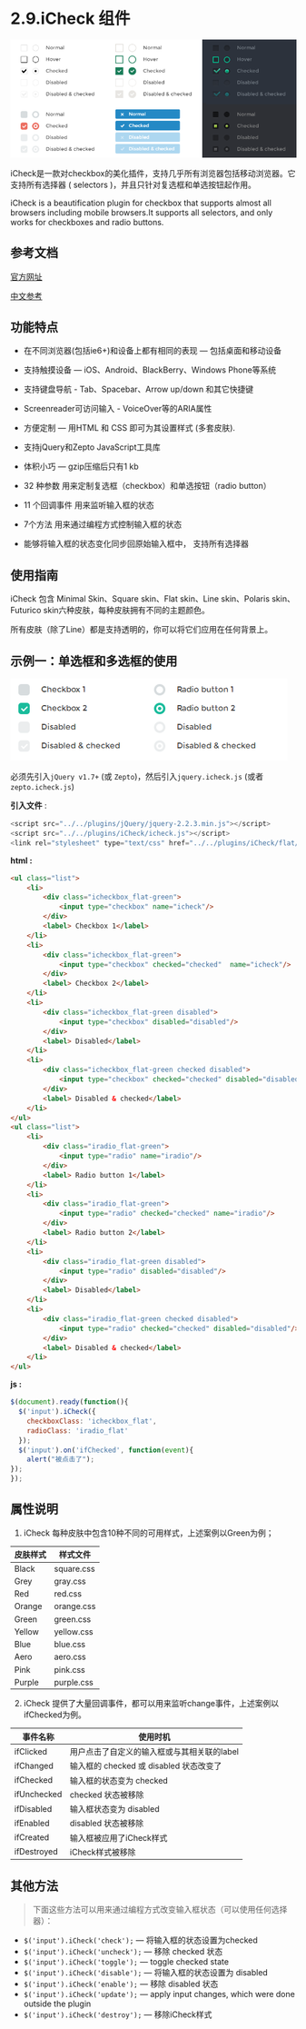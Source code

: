 # 2.9.iCheck 组件

![效果图](../img/icheck/che.png)

iCheck是一款对checkbox的美化插件，支持几乎所有浏览器包括移动浏览器。它支持所有选择器 ( selectors )，并且只针对复选框和单选按钮起作用。

iCheck is a beautification plugin for checkbox that supports almost all browsers including mobile browsers.It supports all selectors, and only works for checkboxes and radio buttons.

## 参考文档

[官方网址](http://icheck.fronteed.com/)

[中文参考](http://www.jq22.com/yanshi784)

## 功能特点

- 在不同浏览器(包括ie6+)和设备上都有相同的表现 — 包括桌面和移动设备

- 支持触摸设备 — iOS、Android、BlackBerry、Windows Phone等系统

- 支持键盘导航 - Tab、Spacebar、Arrow up/down 和其它快捷键

- Screenreader可访问输入 - VoiceOver等的ARIA属性

- 方便定制 — 用HTML 和 CSS 即可为其设置样式 (多套皮肤).


- 支持jQuery和Zepto JavaScript工具库

- 体积小巧 — gzip压缩后只有1 kb

- 32 种参数 用来定制复选框（checkbox）和单选按钮（radio button）

- 11 个回调事件 用来监听输入框的状态

- 7个方法 用来通过编程方式控制输入框的状态

- 能够将输入框的状态变化同步回原始输入框中， 支持所有选择器


## 使用指南

iCheck 包含 Minimal Skin、Square skin、Flat skin、Line skin、Polaris skin、Futurico skin六种皮肤，每种皮肤拥有不同的主题颜色。

所有皮肤（除了Line）都是支持透明的，你可以将它们应用在任何背景上。

## 示例一：单选框和多选框的使用

![效果图](../img/icheck/checks.png)

必须先引入`jQuery v1.7+` (或 `Zepto`)，然后引入`jquery.icheck.js` (或者`zepto.icheck.js`)

**引入文件** :

```js
<script src="../../plugins/jQuery/jquery-2.2.3.min.js"></script>
<script src="../../plugins/iCheck/icheck.js"></script>
<link rel="stylesheet" type="text/css" href="../../plugins/iCheck/flat/green.css" />
```

**html :**

```html
<ul class="list">
    <li>
        <div class="icheckbox_flat-green">
            <input type="checkbox" name="icheck"/>
        </div>
        <label> Checkbox 1</label>
    </li>
    <li>
        <div class="icheckbox_flat-green">
            <input type="checkbox" checked="checked"  name="icheck"/>
        </div>
        <label> Checkbox 2</label>
    </li>
    <li>
        <div class="icheckbox_flat-green disabled">
            <input type="checkbox" disabled="disabled"/>
        </div>
        <label> Disabled</label>
    </li>
    <li>
        <div class="icheckbox_flat-green checked disabled">
            <input type="checkbox" checked="checked" disabled="disabled"/>
        </div>
        <label> Disabled & checked</label>
    </li>
</ul>
<ul class="list">
    <li>
        <div class="iradio_flat-green">
            <input type="radio" name="iradio"/>
        </div>
        <label> Radio button 1</label>
    </li>
    <li>
        <div class="iradio_flat-green">
            <input type="radio" checked="checked" name="iradio"/>
        </div>
        <label> Radio button 2</label>
    </li>
    <li>
        <div class="iradio_flat-green disabled">
            <input type="radio" disabled="disabled"/>
        </div>
        <label> Disabled</label>
    </li>
    <li>
        <div class="iradio_flat-green checked disabled">
            <input type="radio" checked="checked" disabled="disabled"/>
        </div>
        <label> Disabled & checked</label>
    </li>
</ul>
```

**js :**

```js 
$(document).ready(function(){
  $('input').iCheck({
    checkboxClass: 'icheckbox_flat',
    radioClass: 'iradio_flat'
  });
  $('input').on('ifChecked', function(event){
    alert("被点击了");
});
});
```

## 属性说明

1. iCheck 每种皮肤中包含10种不同的可用样式，上述案例以Green为例；

皮肤样式 | 样式文件 
--------  |-------
Black|square.css
Grey|gray.css
Red|red.css
Orange|orange.css
Green|green.css
Yellow|yellow.css
Blue|blue.css
Aero|aero.css
Pink|pink.css
Purple|purple.css

2. iCheck 提供了大量回调事件，都可以用来监听change事件，上述案例以ifChecked为例。


事件名称 | 使用时机
-------- | ------
ifClicked | 用户点击了自定义的输入框或与其相关联的label
ifChanged | 输入框的 checked 或 disabled 状态改变了
ifChecked | 输入框的状态变为 checked
ifUnchecked | checked 状态被移除
ifDisabled | 输入框状态变为 disabled
ifEnabled|disabled 状态被移除
ifCreated|输入框被应用了iCheck样式
ifDestroyed|iCheck样式被移除


## 其他方法

> 下面这些方法可以用来通过编程方式改变输入框状态（可以使用任何选择器）：

- `$('input').iCheck('check');` — 将输入框的状态设置为checked
- `$('input').iCheck('uncheck');` — 移除 checked 状态
- `$('input').iCheck('toggle');` — toggle checked state
- `$('input').iCheck('disable');` — 将输入框的状态设置为 disabled
- `$('input').iCheck('enable');` — 移除 disabled 状态
- `$('input').iCheck('update');` — apply input changes, which were done outside the plugin
- `$('input').iCheck('destroy');` — 移除iCheck样式